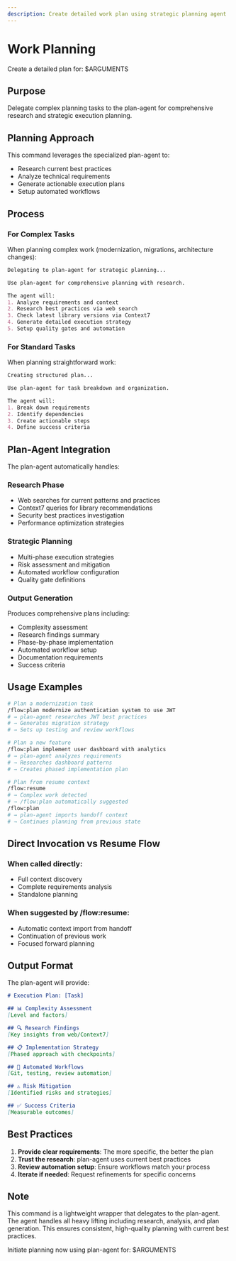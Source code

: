 ```yaml
---
description: Create detailed work plan using strategic planning agent
---
```


# Work Planning

Create a detailed plan for: $ARGUMENTS

## Purpose
Delegate complex planning tasks to the plan-agent for comprehensive research and strategic execution planning.

## Planning Approach

This command leverages the specialized plan-agent to:
- Research current best practices
- Analyze technical requirements
- Generate actionable execution plans
- Setup automated workflows

## Process

### For Complex Tasks
When planning complex work (modernization, migrations, architecture changes):

```markdown
Delegating to plan-agent for strategic planning...

Use plan-agent for comprehensive planning with research.

The agent will:
1. Analyze requirements and context
2. Research best practices via web search
3. Check latest library versions via Context7
4. Generate detailed execution strategy
5. Setup quality gates and automation
```

### For Standard Tasks
When planning straightforward work:

```markdown
Creating structured plan...

Use plan-agent for task breakdown and organization.

The agent will:
1. Break down requirements
2. Identify dependencies
3. Create actionable steps
4. Define success criteria
```

## Plan-Agent Integration

The plan-agent automatically handles:

### Research Phase
- Web searches for current patterns and practices
- Context7 queries for library recommendations
- Security best practices investigation
- Performance optimization strategies

### Strategic Planning
- Multi-phase execution strategies
- Risk assessment and mitigation
- Automated workflow configuration
- Quality gate definitions

### Output Generation
Produces comprehensive plans including:
- Complexity assessment
- Research findings summary
- Phase-by-phase implementation
- Automated workflow setup
- Documentation requirements
- Success criteria

## Usage Examples

```bash
# Plan a modernization task
/flow:plan modernize authentication system to use JWT
# → plan-agent researches JWT best practices
# → Generates migration strategy
# → Sets up testing and review workflows

# Plan a new feature
/flow:plan implement user dashboard with analytics
# → plan-agent analyzes requirements
# → Researches dashboard patterns
# → Creates phased implementation plan

# Plan from resume context
/flow:resume
# → Complex work detected
# → /flow:plan automatically suggested
/flow:plan
# → plan-agent imports handoff context
# → Continues planning from previous state
```

## Direct Invocation vs Resume Flow

### When called directly:
- Full context discovery
- Complete requirements analysis
- Standalone planning

### When suggested by /flow:resume:
- Automatic context import from handoff
- Continuation of previous work
- Focused forward planning

## Output Format

The plan-agent will provide:

```markdown
# Execution Plan: [Task]

## 📊 Complexity Assessment
[Level and factors]

## 🔍 Research Findings
[Key insights from web/Context7]

## 📋 Implementation Strategy
[Phased approach with checkpoints]

## 🤖 Automated Workflows
[Git, testing, review automation]

## ⚠️ Risk Mitigation
[Identified risks and strategies]

## ✅ Success Criteria
[Measurable outcomes]
```

## Best Practices

1. **Provide clear requirements**: The more specific, the better the plan
2. **Trust the research**: plan-agent uses current best practices
3. **Review automation setup**: Ensure workflows match your process
4. **Iterate if needed**: Request refinements for specific concerns

## Note

This command is a lightweight wrapper that delegates to the plan-agent. The agent handles all heavy lifting including research, analysis, and plan generation. This ensures consistent, high-quality planning with current best practices.

Initiate planning now using plan-agent for: $ARGUMENTS
